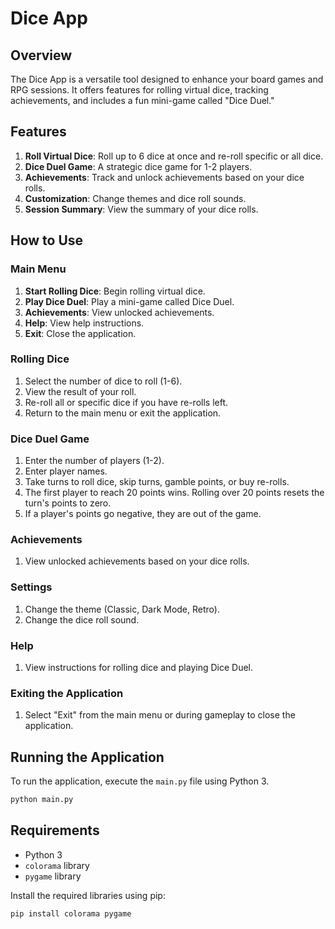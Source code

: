 # Dice App

## Overview
The Dice App is a versatile tool designed to enhance your board games and RPG sessions. It offers features for rolling virtual dice, tracking achievements, and includes a fun mini-game called "Dice Duel."

## Features
1. **Roll Virtual Dice**: Roll up to 6 dice at once and re-roll specific or all dice.
2. **Dice Duel Game**: A strategic dice game for 1-2 players.
3. **Achievements**: Track and unlock achievements based on your dice rolls.
4. **Customization**: Change themes and dice roll sounds.
5. **Session Summary**: View the summary of your dice rolls.

## How to Use

### Main Menu
1. **Start Rolling Dice**: Begin rolling virtual dice.
2. **Play Dice Duel**: Play a mini-game called Dice Duel.
3. **Achievements**: View unlocked achievements.
4. **Help**: View help instructions.
5. **Exit**: Close the application.

### Rolling Dice
1. Select the number of dice to roll (1-6).
2. View the result of your roll.
3. Re-roll all or specific dice if you have re-rolls left.
4. Return to the main menu or exit the application.

### Dice Duel Game
1. Enter the number of players (1-2).
2. Enter player names.
3. Take turns to roll dice, skip turns, gamble points, or buy re-rolls.
4. The first player to reach 20 points wins. Rolling over 20 points resets the turn's points to zero.
5. If a player's points go negative, they are out of the game.

### Achievements
1. View unlocked achievements based on your dice rolls.

### Settings
1. Change the theme (Classic, Dark Mode, Retro).
2. Change the dice roll sound.

### Help
1. View instructions for rolling dice and playing Dice Duel.

### Exiting the Application
1. Select "Exit" from the main menu or during gameplay to close the application.

## Running the Application
To run the application, execute the `main.py` file using Python 3.

```sh
python main.py
```

## Requirements
- Python 3
- `colorama` library
- `pygame` library

Install the required libraries using pip:

```sh
pip install colorama pygame
```